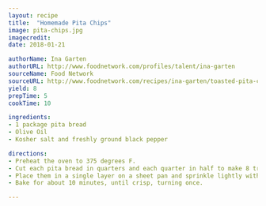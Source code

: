 ```yaml
---
layout: recipe
title:  "Homemade Pita Chips"
image: pita-chips.jpg
imagecredit:
date: 2018-01-21

authorName: Ina Garten
authorURL: http://www.foodnetwork.com/profiles/talent/ina-garten
sourceName: Food Network
sourceURL: http://www.foodnetwork.com/recipes/ina-garten/toasted-pita-chips-recipe-1922869
yield: 8
prepTime: 5
cookTime: 10

ingredients:
- 1 package pita bread
- Olive Oil
- Kosher salt and freshly ground black pepper

directions:
- Preheat the oven to 375 degrees F.
- Cut each pita bread in quarters and each quarter in half to make 8 triangles. 
- Place them in a single layer on a sheet pan and sprinkle lightly with olive oil, salt and pepper. 
- Bake for about 10 minutes, until crisp, turning once.

---
```

